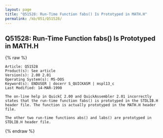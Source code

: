 ```yaml
---
layout: page
title: "Q51528: Run-Time Function fabs() Is Prototyped in MATH.H"
permalink: /kb/051/Q51528/
---
```


## Q51528: Run-Time Function fabs() Is Prototyped in MATH.H

{% raw %}

	Article: Q51528
	Product(s): See article
	Version(s): 2.00 2.01
	Operating System(s): MS-DOS
	Keyword(s): ENDUSER | docerr S_QUICKASM | mspl13_c
	Last Modified: 14-MAR-1990
	
	The on-line help in QuickC 2.00 and QuickAssembler 2.01 incorrectly
	states that the run-time function fabs() is prototyped in the STDLIB.H
	header file. The function is actually prototyped in the MATH.H header
	file.
	
	The other two run-time functions abs() and labs() are prototyped in
	STDLIB.H header file.

{% endraw %}
